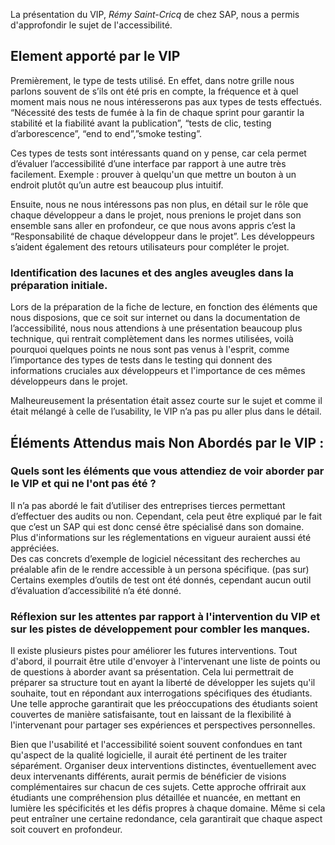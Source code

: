 La présentation du VIP, *Rémy Saint-Cricq* de chez SAP, nous a permis d'approfondir le sujet de l'accessibilité.

## Element apporté par le VIP   
Premièrement, le type de tests utilisé. En effet, dans notre grille nous parlons souvent de s’ils ont été pris en compte, la fréquence et à quel moment mais nous ne nous intéresserons pas aux types de tests effectués. “Nécessité des tests de fumée à la fin de chaque sprint pour garantir la stabilité et la fiabilité avant la publication​”, “tests de clic, testing d’arborescence”, “end to end”,”smoke testing”.

Ces types de tests sont intéressants quand on y pense, car cela permet d’évaluer l’accessibilité d’une interface par rapport à une autre très facilement. Exemple : prouver à quelqu'un que mettre un bouton à un endroit plutôt qu’un autre est beaucoup plus intuitif.

Ensuite, nous ne nous intéressons pas non plus, en détail sur le rôle que chaque développeur a dans le projet, nous prenions le projet dans son ensemble sans aller en profondeur, ce que nous avons appris c’est la “Responsabilité de chaque développeur dans le projet​”. Les développeurs s’aident également des retours utilisateurs pour compléter le projet.

### Identification des lacunes et des angles aveugles dans la préparation initiale.
    
Lors de la préparation de la fiche de lecture, en fonction des éléments que nous disposions, que ce soit sur internet ou dans la documentation de l’accessibilité, nous nous attendions à une présentation beaucoup plus technique, qui rentrait complètement dans les normes utilisées, voilà pourquoi quelques points ne nous sont pas venus à l'esprit, comme l’importance des types de tests dans le testing qui donnent des informations cruciales aux développeurs et l'importance de ces mêmes développeurs dans le projet. 

Malheureusement la présentation était assez courte sur le sujet et comme il était mélangé à celle de l’usability, le VIP n’a pas pu aller plus dans le détail.

## Éléments Attendus mais Non Abordés par le VIP :

### Quels sont les éléments que vous attendiez de voir aborder par le VIP et qui ne l'ont pas été ?

Il n’a pas abordé le fait d’utiliser des entreprises tierces permettant d’effectuer des audits ou non. Cependant, cela peut être expliqué par le fait que c’est un SAP qui est donc censé être spécialisé dans son domaine. 
Plus d'informations sur les réglementations en vigueur auraient aussi été appréciées.  
Des cas concrets d’exemple de logiciel nécessitant des recherches au préalable afin de le rendre accessible à un persona spécifique.
(pas sur) Certains exemples d’outils de test ont été donnés, cependant aucun outil d’évaluation d’accessibilité n’a été donné. 

### Réflexion sur les attentes par rapport à l'intervention du VIP et sur les pistes de développement pour combler les manques. 
    
Il existe plusieurs pistes pour améliorer les futures interventions. Tout d'abord, il pourrait être utile d'envoyer à l'intervenant une liste de points ou de questions à aborder avant sa présentation. Cela lui permettrait de préparer sa structure tout en ayant la liberté de développer les sujets qu'il souhaite, tout en répondant aux interrogations spécifiques des étudiants. Une telle approche garantirait que les préoccupations des étudiants soient couvertes de manière satisfaisante, tout en laissant de la flexibilité à l'intervenant pour partager ses expériences et perspectives personnelles.

Bien que l'usabilité et l'accessibilité soient souvent confondues en tant qu'aspect de la qualité logicielle, il aurait été pertinent de les traiter séparément. Organiser deux interventions distinctes, éventuellement avec deux intervenants différents, aurait permis de bénéficier de visions complémentaires sur chacun de ces sujets. Cette approche offrirait aux étudiants une compréhension plus détaillée et nuancée, en mettant en lumière les spécificités et les défis propres à chaque domaine. Même si cela peut entraîner une certaine redondance, cela garantirait que chaque aspect soit couvert en profondeur.